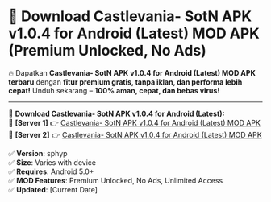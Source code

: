 # 🚀 Download Castlevania- SotN APK v1.0.4 for Android (Latest) MOD APK (Premium Unlocked, No Ads)  

🔥 Dapatkan **Castlevania- SotN APK v1.0.4 for Android (Latest) MOD APK terbaru** dengan **fitur premium gratis, tanpa iklan, dan performa lebih cepat!** Unduh sekarang – **100% aman, cepat, dan bebas virus!**  

---


🔽 **Download Castlevania- SotN APK v1.0.4 for Android (Latest):**  
🔹 **[Server 1]** 👉 [Castlevania- SotN APK v1.0.4 for Android (Latest) MOD APK](https://apkcomod.com?title=Castlevania-_SotN_APK_v1.0.4_for_Android_(Latest))  
🔹 **[Server 2]** 👉 [Castlevania- SotN APK v1.0.4 for Android (Latest) MOD APK](https://apkcomod.com?title=Castlevania-_SotN_APK_v1.0.4_for_Android_(Latest))  


✅ **Version**: sphyp  
✅ **Size**: Varies with device  
✅ **Requires**: Android 5.0+  
✅ **MOD Features**: Premium Unlocked, No Ads, Unlimited Access  
✅ **Updated**: [Current Date]  